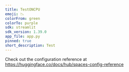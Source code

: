 ```yaml
---
title: TestONCPU
emoji: 📉
colorFrom: green
colorTo: purple
sdk: streamlit
sdk_version: 1.39.0
app_file: app.py
pinned: true
short_description: Test
---
```


Check out the configuration reference at https://huggingface.co/docs/hub/spaces-config-reference